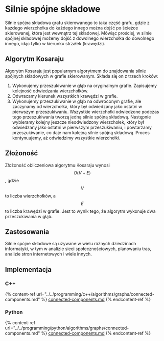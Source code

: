 # Silnie spójne składowe

Silnie spójna składowa grafu skierowanego to taka część grafu, gdzie z każdego wierzchołka do każdego innego można dojść po ścieżce skierowanej, która jest wewnątrz tej składowej. Mówiąc prościej, w silnie spójnej składowej możemy dojść z dowolnego wierzchołka do dowolnego innego, idąc tylko w kierunku strzałek (krawędzi).

## Algorytm Kosaraju

Algorytm Kosaraju jest popularnym algorytmem do znajdowania silnie spójnych składowych w grafie skierowanym. Składa się on z trzech kroków:

1. Wykonujemy przeszukiwanie w głąb na oryginalnym grafie. Zapisujemy kolejność odwiedzania wierzchołków.
2. Odwracamy kierunek wszystkich krawędzi w grafie.
3. Wykonujemy przeszukiwanie w głąb na odwróconym grafie, ale zaczynamy od wierzchołka, który był odwiedzany jako ostatni w pierwszym przeszukiwaniu. Wszystkie wierzchołki odwiedzone podczas tego przeszukiwania tworzą jedną silnie spójną składową. Następnie wybieramy kolejny jeszcze nieodwiedzony wierzchołek, który był odwiedzany jako ostatni w pierwszym przeszukiwaniu, i powtarzamy przeszukiwanie, co daje nam kolejną silnie spójną składową. Proces kontynuujemy, aż odwiedzimy wszystkie wierzchołki.

## Złożoność

Złożoność obliczeniowa algorytmu Kosaraju wynosi $$O(V + E)$$, gdzie $$V$$ to liczba wierzchołków, a $$E$$ to liczba krawędzi w grafie. Jest to wynik tego, że algorytm wykonuje dwa przeszukiwania w głąb.

## Zastosowania

Silnie spójne składowe są używane w wielu różnych dziedzinach informatyki, w tym w analizie sieci społecznościowych, planowaniu tras, analizie stron internetowych i wiele innych.

## Implementacja

### C++

{% content-ref url="../../programming/c++/algorithms/graphs/connected-components.md" %}
[connected-components.md](../../programming/c++/algorithms/graphs/connected-components.md)
{% endcontent-ref %}

### Python

{% content-ref url="../../programming/python/algorithms/graphs/connected-components.md" %}
[connected-components.md](../../programming/python/algorithms/graphs/connected-components.md)
{% endcontent-ref %}
